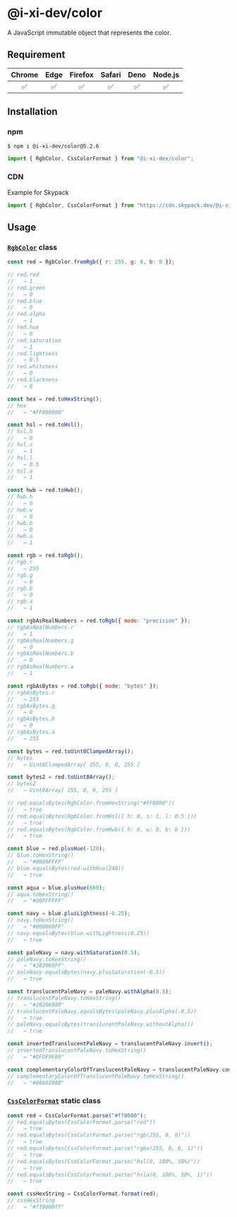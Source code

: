 # @i-xi-dev/color

A JavaScript immutable object that represents the color.


## Requirement

| Chrome | Edge | Firefox | Safari | Deno | Node.js |
| :---: | :---: | :---: | :---: | :---: | :---: |
| ✅ | ✅ | ✅ | ✅ | ✅ | ✅ |


## Installation

### npm

```console
$ npm i @i-xi-dev/color@5.2.6
```

```javascript
import { RgbColor, CssColorFormat } from "@i-xi-dev/color";
```

### CDN

Example for Skypack
```javascript
import { RgbColor, CssColorFormat } from "https://cdn.skypack.dev/@i-xi-dev/color@5.2.6";
```

## Usage

### [`RgbColor`](https://doc.deno.land/https://raw.githubusercontent.com/i-xi-dev/color.es/5.2.6/mod.ts/~/RgbColor) class

```javascript
const red = RgbColor.fromRgb({ r: 255, g: 0, b: 0 });

// red.red
//   → 1
// red.green
//   → 0
// red.blue
//   → 0
// red.alpha
//   → 1
// red.hue
//   → 0
// red.saturation
//   → 1
// red.lightness
//   → 0.5
// red.whiteness
//   → 0
// red.blackness
//   → 0

const hex = red.toHexString();
// hex
//   → "#FF000000"

const hsl = red.toHsl();
// hsl.h
//   → 0
// hsl.s
//   → 1
// hsl.l
//   → 0.5
// hsl.a
//   → 1

const hwb = red.toHwb();
// hwb.h
//   → 0
// hwb.w
//   → 0
// hwb.b
//   → 0
// hwb.a
//   → 1

const rgb = red.toRgb();
// rgb.r
//   → 255
// rgb.g
//   → 0
// rgb.b
//   → 0
// rgb.a
//   → 1

const rgbAsRealNumbers = red.toRgb({ mode: "precision" });
// rgbAsRealNumbers.r
//   → 1
// rgbAsRealNumbers.g
//   → 0
// rgbAsRealNumbers.b
//   → 0
// rgbAsRealNumbers.a
//   → 1

const rgbAsBytes = red.toRgb({ mode: "bytes" });
// rgbAsBytes.r
//   → 255
// rgbAsBytes.g
//   → 0
// rgbAsBytes.b
//   → 0
// rgbAsBytes.a
//   → 255

const bytes = red.toUint8ClampedArray();
// bytes
//   → Uint8ClampedArray[ 255, 0, 0, 255 ]

const bytes2 = red.toUint8Array();
// bytes2
//   → Uint8Array[ 255, 0, 0, 255 ]

// red.equalsBytes(RgbColor.fromHexString("#FF0000"))
//   → true
// red.equalsBytes(RgbColor.fromHsl({ h: 0, s: 1, l: 0.5 }))
//   → true
// red.equalsBytes(RgbColor.fromHwb({ h: 0, w: 0, b: 0 }))
//   → true

const blue = red.plusHue(-120);
// blue.toHexString()
//   → "#0000FFFF"
// blue.equalsBytes(red.withHue(240))
//   → true

const aqua = blue.plusHue(660);
// aqua.toHexString()
//   → "#00FFFFFF"

const navy = blue.plusLightness(-0.25);
// navy.toHexString()
//   → "#000080FF"
// navy.equalsBytes(blue.withLightness(0.25))
//   → true

const paleNavy = navy.withSaturation(0.5);
// paleNavy.toHexString()
//   → "#202060FF"
// paleNavy.equalsBytes(navy.plusSaturation(-0.5))
//   → true

const translucentPaleNavy = paleNavy.withAlpha(0.5);
// translucentPaleNavy.toHexString()
//   → "#20206080"
// translucentPaleNavy.equalsBytes(paleNavy.plusAlpha(-0.5))
//   → true
// paleNavy.equalsBytes(translucentPaleNavy.withoutAlpha())
//   → true

const invertedTranslucentPaleNavy = translucentPaleNavy.invert();
// invertedTranslucentPaleNavy.toHexString()
//   → "#DFDF9F80"

const complementaryColorOfTranslucentPaleNavy = translucentPaleNavy.complementary();
// complementaryColorOfTranslucentPaleNavy.toHexString()
//   → "#60602080"

```


### [`CssColorFormat`](https://doc.deno.land/https://raw.githubusercontent.com/i-xi-dev/color.es/5.2.6/mod.ts/~/CssColorFormat) static class

```javascript
const red = CssColorFormat.parse("#ff0000");
// red.equalsBytes(CssColorFormat.parse("red"))
//   → true
// red.equalsBytes(CssColorFormat.parse("rgb(255, 0, 0)"))
//   → true
// red.equalsBytes(CssColorFormat.parse("rgba(255, 0, 0, 1)"))
//   → true
// red.equalsBytes(CssColorFormat.parse("hsl(0, 100%, 50%)"))
//   → true
// red.equalsBytes(CssColorFormat.parse("hsla(0, 100%, 50%, 1)"))
//   → true

const cssHexString = CssColorFormat.format(red);
// cssHexString
//   → "#ff0000ff"

```
